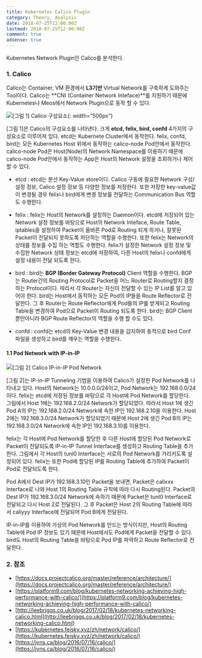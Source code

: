 ```yaml
---
title: Kubernetes Calico Plugin
category: Theory, Analysis
date: 2018-07-25T12:00:00Z
lastmod: 2018-07-25T12:00:00Z
comment: true
adsense: true
---
```


Kubernetes Network Plugin인 Calico를 분석한다.

### 1. Calico

Calico는 Container, VM 환경에서 **L3기반** Virtual Network를 구축하게 도와주는 Tool이다. Calico는 **CNI (Container Network Inteface)**를 지원하기 때문에 Kubernetes나 Meos에서 Network Plugin으로 동작 할 수 있다.

![[그림 1] Calico 구성요소]({{site.baseurl}}/images/theory_analysis/Kubernetes_Calico_Plugin/Calico_Components.PNG){: width="500px"}

[그림 1]은 Calico의 구성요소를 나타낸다. 크게 **etcd, felix, bird, confd** 4가지의 구성요소로 이루어져 있다. etcd는 Kubernete Cluster에서 동작한다. felix, confd, bird는 모든 Kubernetes Host 위에서 동작하는 calico-node Pod안에서 동작한다. calico-node Pod은 Host(Node)의 Network Namespace를 이용하기 때문에 calico-node Pod안에서 동작하는 App은 Host의 Network 설정을 조회하거나 제어 할 수 있다.

* etcd : etcd는 분산 Key-Value store이다. Calico 구동에 필요한 Network 구성/설정 정보, Calico 설정 정보 등 다양한 정보를 저장한다. 또한 저장한 key-value값이 변경될 경우 felix나 bird에게 변경 정보를 전달하는 Communication Bus 역할도 수행한다.

* felix : felix는 Host의 Network를 설정하는 Daemon이다. etcd에 저장되어 있는 Network 설정 정보를 바탕으로 Host의 Network Inteface, Route Table, iptables을 설정하여 Packet이 올바른 Pod로 Routing 되게 하거나, 잘못된 Packet이 전달되지 못하도록 차단하는 역할을 수행한다. 또한 felix는 Network의 상태를 정보를 수집 하는 역할도 수행한다. felix가 설정한 Network 설정 정보 및 수집한 Network 상태 정보는 etcd에 저장하여, 다른 Host의 felix나 confd에게 설정 내용이 전달 되도록 한다.

* bird : bird는 **BGP (Border Gateway Protocol)** Client 역할을 수행한다. BGP는 Router간의 Routing Protocol로 Packet을 어느 Router로 Routing할지 결정하는 Protocol이다. 따라서 각 Router는 자신이 전달할 수 있는 IP List를 알고 있어야 한다. bird는 Host에서 동작하는 모든 Pod의 IP들을 Route Reflector로 전달한다. 그 후 Router는 Route Reflector에게 Pod들의 IP를 받게되고 Routing Table을 변경하여 Pod으로 Packet이 Routing 되도록 한다. bird는 BGP Client 뿐만아니라 BGP Route Reflector의 역할을 수행 할 수도 있다.

* confd : confd는 etcd의 Key-Value 변경 내용을 감지하여 동적으로 bird Conf 파일을 생성하고 bird를 깨우는 역할을 수행한다.

#### 1.1 Pod Network with IP-in-IP

![[그림 2] Calico IP-in-IP Pod Network]({{site.baseurl}}/images/theory_analysis/Kubernetes_Calico_Plugin/Calico_Network_IPIP.PNG)

[그림 2]는 IP-in-IP Tunneling 기법을 이용하여 Calico가 설정한 Pod Network를 나타내고 있다. Host의 Network는 10.0.0.0/24이고, Pod Network는 192.168.0.0/24이다. felix는 etcd에 저장된 정보를 바탕으로 각 Host에 Pod Network를 할당한다. 그림에서 Host 1에는 192.168.2.0/24 Network가 할당되었다. 따라서 Host 1에 생긴 Pod A의 IP는 192.168.2.0/24 Network에 속한 IP인 192.168.2.10을 이용한다. Host 2에는 192.168.3.0/24 Network가 할당되었기 때문에 Host 2에 생긴 Pod B의 IP는 192.168.3.0/24 Network에 속한 IP인 192.168.3.10를 이용한다.

felix는 각 Host에 Pod Network를 할당한 후 다른 Host에 할당된 Pod Network로 Packet이 전달되도록 IP-in-IP Tunnel Interface를 생성하고 Routing Table을 추가한다. 그림에서 각 Host의 tunl0 Interface는 서로의 Pod Network를 가리키도록 설정되어 있다. felix는 또한 Pod에 할당된 IP를 Routing Table에 추가하여 Packet이 Pod로 전달되도록 한다.

Pod A에서 Dest IP가 192.168.3.10인 Packet을 보내면, Packet은 calixxx Interface로 나와 Host 1의 Routing Table 규칙에 따라 다시 Routing된다. Packet의 Dest IP가 192.168.3.0/24 Network에 속하기 때문에 Packet은 tunl0 Interface로 전달되고 다시 Host 2로 전달된다. 그 후 Packet은 Host 2의 Routing Table에 따라서 caliyyy Interface에 전달되어 Pod B에게 전달된다.

IP-in-IP를 이용하여 가상의 Pod Network를 만드는 방식이지만, Host의 Routing Table에 Pod IP 정보도 있기 때문에 Host에서도 Pod에게 Packet을 전달할 수 있다. bird도 Host의 Routing Table을 바탕으로 Pod IP를 파악하고 Route Reflector로 전달한다.

### 2. 참조

* [https://docs.projectcalico.org/master/reference/architecture/](https://docs.projectcalico.org/master/reference/architecture/)
* [https://platform9.com/blog/kubernetes-networking-achieving-high-performance-with-calico/](https://platform9.com/blog/kubernetes-networking-achieving-high-performance-with-calico/)
* [http://leebriggs.co.uk/blog/2017/02/18/kubernetes-networking-calico.html](http://leebriggs.co.uk/blog/2017/02/18/kubernetes-networking-calico.html)
* [https://kubernetes.feisky.xyz/zh/network/calico/](https://kubernetes.feisky.xyz/zh/network/calico/)
* [https://jvns.ca/blog/2016/07/16/calico/](https://jvns.ca/blog/2016/07/16/calico/)
